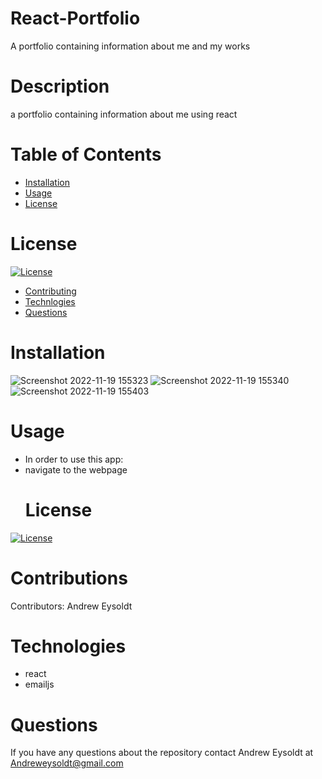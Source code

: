 # React-Portfolio
A portfolio containing information about me and my works
# Description
  a portfolio containing information about me using react
# Table of Contents
* [Installation](#installation)
* [Usage](#usage)
* [License](#license)
# License
[![License](https://img.shields.io/badge/License-MIT-yellow.svg)](https://opensource.org/licenses/MIT)
* [Contributing](#contributions)
* [Technlogies](#technologies)
* [Questions](#questions)
# Installation
![Screenshot 2022-11-19 155323](https://user-images.githubusercontent.com/112588710/202876237-f6a4d4a4-f38d-4f20-acc7-28c20e0a91bb.png)
![Screenshot 2022-11-19 155340](https://user-images.githubusercontent.com/112588710/202876239-ea51d9bb-ee01-4f86-9c8a-6935b6268dd9.png)
![Screenshot 2022-11-19 155403](https://user-images.githubusercontent.com/112588710/202876241-d03072ec-1732-4872-ab56-3128881d4024.png)
# Usage
* In order to use this app:
* navigate to the webpage
  # License
[![License](https://img.shields.io/badge/License-MIT-yellow.svg)](https://opensource.org/licenses/MIT)
# Contributions
  Contributors: Andrew Eysoldt
# Technologies
 * react
 * emailjs
# Questions
  If you have any questions about the repository contact Andrew Eysoldt at Andreweysoldt@gmail.com
